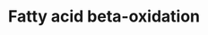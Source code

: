 ---
annotations:
- id: PW:0000738
  parent: classic metabolic pathway
  type: Pathway Ontology
  value: fatty acid beta degradation pathway
authors:
- MaintBot
- Thomas
- Christine Chichester
- Mkutmon
- MirkoBaranzini
- Egonw
- Eweitz
citedin:
- link: PMC9170023
  title: Chronic inflammatory arthritis drives systemic changes in circadian energy
    metabolism (2022)
- link: PMC7650246
  title: Bioenergetic defects in muscle fibers of RYR1 mutant knock-in mice associated
    with malignant hyperthermia (2020)
- link: PMC9530846
  title: The necroptosis-inducing pseudokinase mixed lineage kinase domain-like regulates
    the adipogenic differentiation of pre-adipocytes (2022)
- []
description: Complete fatty acid beta-oxidation pathway for saturated and unsaturated
  fatty acids, developed and curated internally by BiGCaT Bioinformatics.   This pathway
  was previously split into three parts plus a meta file for statistics. If you still
  have these you can replace all four with this single pathway.
last-edited: 2021-05-07
organisms:
- Mus musculus
redirect_from:
- /index.php/Pathway:WP1269
- /instance/WP1269
- /instance/WP1269_rr116490
revision: r116490
schema-jsonld:
- '@context': https://schema.org/
  '@id': https://wikipathways.github.io/pathways/WP1269.html
  '@type': Dataset
  creator:
    '@type': Organization
    name: WikiPathways
  description: Complete fatty acid beta-oxidation pathway for saturated and unsaturated
    fatty acids, developed and curated internally by BiGCaT Bioinformatics.   This
    pathway was previously split into three parts plus a meta file for statistics.
    If you still have these you can replace all four with this single pathway.
  keywords:
  - Acadl
  - Acadm
  - Acads
  - Acadvl
  - Acat1
  - Acetoacetyl-CoA
  - Acetyl-CoA
  - Acsl1
  - Acsl3
  - Acsl4
  - Acsl5
  - Acsl6
  - Acss2
  - Acyl-CoA
  - Chkb
  - Cpt1a
  - Cpt1b
  - Cpt2
  - Crat
  - Dci
  - Decr1
  - Dihydroxyacetone phosphate
  - Dld
  - Echs1
  - Gcdh
  - Gk2
  - Glutaryl-CoA
  - Glyceraldehyde 3-phosphate
  - Glycerol
  - Gpd2
  - Gyk
  - HADHB
  - Hadh
  - Hadha
  - Hadhb
  - Lauroyl-CoA
  - Linoleoyl-CoA
  - Lipc
  - Lipe
  - Lipf
  - Lpl
  - Pnpla2
  - Slc25a20
  - Tpi1
  license: CC0
  name: Fatty acid beta-oxidation
seo: CreativeWork
title: Fatty acid beta-oxidation
wpid: WP1269
---